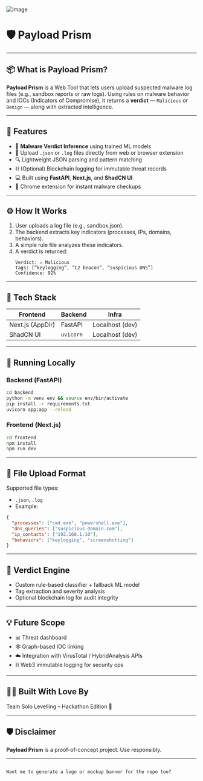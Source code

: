 ![image](https://github.com/user-attachments/assets/7c347c6e-c9b0-40f1-8262-5e66ce1a3c65)

# 🛡️ Payload Prism


---

## 📦 What is Payload Prism?

**Payload Prism** is a Web Tool that lets users upload suspected malware log files (e.g., sandbox reports or raw logs). Using rules on malware behavior and IOCs (Indicators of Compromise), it returns a **verdict** — `Malicious` or `Benign` — along with extracted intelligence.

---

## 🚀 Features

- 🧠 **Malware Verdict Inference** using trained ML models
- 📁 Upload `.json` or `.log` files directly from web or browser extension
- 🔍 Lightweight JSON parsing and pattern matching
- ⛓️ (Optional) Blockchain logging for immutable threat records
- 💻 Built using **FastAPI**, **Next.js**, and **ShadCN UI**
- 🧩 Chrome extension for instant malware checkups

---

## ⚙️ How It Works

1. User uploads a log file (e.g., sandbox.json).
2. The backend extracts key indicators (processes, IPs, domains, behaviors).
3. A simple rule file analyzes these indicators.
4. A verdict is returned:
   ```
   Verdict: ⚠️ Malicious
   Tags: [“keylogging”, “C2 beacon”, “suspicious DNS”]
   Confidence: 92%
   ```

---

## 🧰 Tech Stack

| Frontend       | Backend        |      Infra      |
|----------------|----------------|------------------|
| Next.js (AppDir) | FastAPI         | Localhost (dev) |
| ShadCN UI      | `uvicorn`       | Localhost (dev) | 

---

## 🧪 Running Locally

### Backend (FastAPI)

```bash
cd backend
python -m venv env && source env/bin/activate
pip install -r requirements.txt
uvicorn app:app --reload
```

### Frontend (Next.js)

```bash
cd frontend
npm install
npm run dev
```
---

## 📁 File Upload Format

Supported file types:
- `.json`, `.log`
- Example:
```json
{
  "processes": ["cmd.exe", "powershell.exe"],
  "dns_queries": ["suspicious-domain.com"],
  "ip_contacts": ["192.168.1.10"],
  "behaviors": ["keylogging", "screenshotting"]
}
```

---

## 🧠 Verdict Engine

- Custom rule-based classifier + fallback ML model
- Tag extraction and severity analysis
- Optional blockchain log for audit integrity

---

## 💡 Future Scope

- 📊 Threat dashboard
- 🕸️ Graph-based IOC linking
- ☁️ Integration with VirusTotal / HybridAnalysis APIs
- ⛓️ Web3 immutable logging for security ops

---

## 👨‍💻 Built With Love By

Team Solo Levelling – Hackathon Edition 🧠

---

## 🛡️ Disclaimer

**Payload Prism** is a proof-of-concept project. Use responsibly.

---
```

Want me to generate a logo or mockup banner for the repo too?
